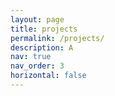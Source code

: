 ```yaml
---
layout: page
title: projects
permalink: /projects/
description: A
nav: true
nav_order: 3
horizontal: false
---
```

